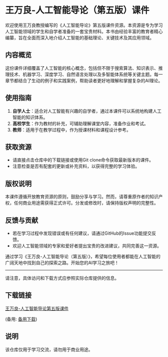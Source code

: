 # 王万良-人工智能导论（第五版）课件

欢迎使用王万良教授编写的《人工智能导论》第五版课件资源。本资源是专为学习人工智能领域的学生和自学者准备的一套宝贵材料。本书由经验丰富的教育者精心编纂，旨在全面而深入地介绍人工智能的基础理论、关键技术及其应用领域。

## 内容概览

这份课件详细覆盖了人工智能的核心概念，包括但不限于搜索算法、知识表示、推理技术、机器学习、深度学习、自然语言处理以及多智能体系统等关键主题。每一章节都结合了生动的例子和实践案例，帮助读者更好地理解和掌握复杂的AI理论。

## 使用指南

1. **自学人士**：适合对人工智能有兴趣的自学者，通过本课件可以系统地构建人工智能的知识体系。
2. **高校学生**：作为教材的补充，可辅助理解课堂内容，准备作业和考试。
3. **教师**：适用于在教学过程中，作为授课材料和课程设计参考。

## 获取资源

- 请直接点击仓库中的下载链接或使用Git clone命令获取最新版本的课件。
- 注意检查是否有配套的更新或补充资料，以获得完整的学习体验。

## 版权说明

本课件遵循开放教育资源的原则，鼓励分享与学习。然而，请尊重原作者的知识产权，任何商业用途需获得正式许可。分发或修改时，请保持版权声明的完整性。

## 反馈与贡献

- 若在学习过程中发现错误或有任何建议，请通过GitHub的Issue功能提交反馈。
- 欢迎人工智能领域的专家和爱好者提出宝贵的改进建议，共同完善这一资源。

通过学习《王万良-人工智能导论（第五版）》，希望每位使用者都能在人工智能的广阔天地中找到自己的探索之路。开始您的AI学习之旅吧！

---

请注意，具体访问和下载方式应参照实际仓库提供的信息。

## 下载链接
[王万良-人工智能导论第五版课件](https://pan.quark.cn/s/2449beed03b7) 

(备用: [备用下载](https://pan.baidu.com/s/13ro34rX4oM7phC_m7QP-fw?pwd=1234))

## 说明

该仓库仅用于学习交流，请勿用于商业用途。
